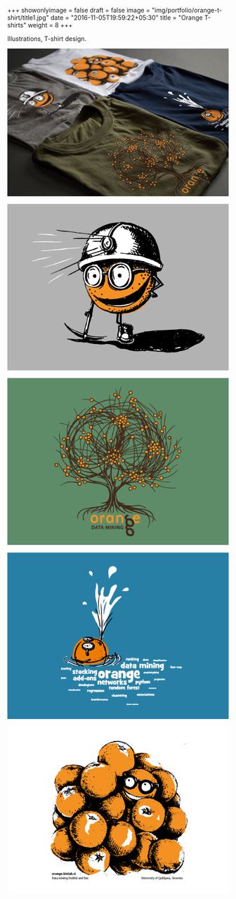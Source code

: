 +++
showonlyimage = false
draft = false
image = "img/portfolio/orange-t-shirt/title1.jpg"
date = "2016-11-05T19:59:22+05:30"
title = "Orange T-shirts"
weight = 8
+++

Illustrations, T-shirt design.
<!--more-->

![1](/img/portfolio/orange-t-shirt/title.jpg)

![2](/img/portfolio/orange-t-shirt/orange-t-shirt1.png)

![3](/img/portfolio/orange-t-shirt/orange-t-shirt2.png)

![4](/img/portfolio/orange-t-shirt/orange-t-shirt3.png)

![5](/img/portfolio/orange-t-shirt/orange-t-shirt4.png)